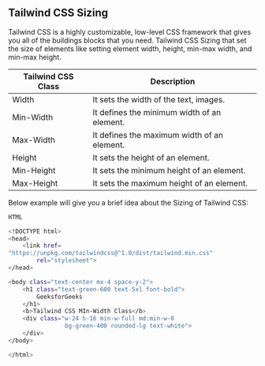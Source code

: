 ## Tailwind CSS Sizing

Tailwind CSS is a highly customizable, low-level CSS framework that gives you all of the buildings blocks that you need. Tailwind CSS Sizing that set the size of elements like setting element width, height, min-max width, and min-max height.

| Tailwind CSS Class | Description |
| ------------------ | ----------- |
| Width | It sets the width of the text, images. |
| Min-Width | It defines the minimum width of an element. |
| Max-Width | It defines the maximum width of an element. |
| Height | It sets the height of an element. |
| Min-Height | It sets the minimum height of an element. |
| Max-Height | It sets the maximum height of an element. |

Below example will give you a brief idea about the Sizing of Tailwind CSS:

```bash 
HTML

<!DOCTYPE html> 
<head> 
	<link href= 
"https://unpkg.com/tailwindcss@^1.0/dist/tailwind.min.css"
		rel="stylesheet"> 
</head> 

<body class="text-center mx-4 space-y-2"> 
	<h1 class="text-green-600 text-5xl font-bold"> 
		GeeksforGeeks 
	</h1> 
	<b>Tailwind CSS MIn-Width Class</b> 
	<div class="w-24 h-16 min-w-full md:min-w-0 
				bg-green-400 rounded-lg text-white"> 
	</div> 
</body> 

</html> 
```
